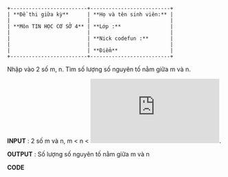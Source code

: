 ```
+-------------------------+--------------------------+
| **Đề thi giữa kỳ**      | **Họ và tên sinh viên:** |
|                         |                          |
| **Môn TIN HỌC CƠ SỞ 4** | **Lớp :**                |
|                         |                          |
|                         | **Nick codefun :**       |
|                         |                          |
|                         | **Điểm**                 |
+-------------------------+--------------------------+
```

Nhập vào 2 số m, n. Tìm số lượng số nguyên tố nằm giữa m và n.

**INPUT** : 2 số m và n, m \< n \< ![10^9^](http://www.sciweavers.org/tex2img.php?eq=10%5E9%5E&bc=White&fc=Black&im=jpg&fs=12&ff=arev&edit=0).

**OUTPUT** : Số lượng số nguyên tố nằm giữa m và n

**CODE**
